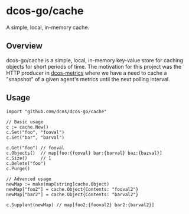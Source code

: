 # dcos-go/cache
A simple, local, in-memory cache.

## Overview
dcos-go/cache is a simple, local, in-memory key-value store for caching objects
for short periods of time. The motivation for this project was the HTTP producer
in [dcos-metrics][dcos-metrics-github] where we have a need to cache a
"snapshot" of a given agent's metrics until the next polling interval.

## Usage

```golang
import "github.com/dcos/dcos-go/cache"

// Basic usage
c := cache.New()
c.Set("foo", "fooval")
c.Set("bar", "barval")

c.Get("foo") // fooval
c.Objects()  // map[foo:{fooval} bar:{barval} baz:{bazval}]
c.Size()     // 1
c.Delete("foo")
c.Purge()

// Advanced usage
newMap := make(map[string]cache.Object)
newMap["foo2"] = cache.Object{Contents: "fooval2"}
newMap["bar2"] = cache.Object{Contents: "barval2"}

c.Supplant(newMap) // map[foo2:{fooval2} bar2:{barval2}]
```

[dcos-metrics-github]: https://github.com/dcos/dcos-metrics
